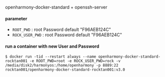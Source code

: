 openharmony-docker-standard + openssh-server

#### parameter

* `ROOT_PWD` : root Password   default "F96AEB124C"
* `ROCK_USER_PWD` : root Password   default "F96AEB124C"

#### run a container with new User and Password

```
$ docker run -tid --restart always --name openharmony-docker-standard-rocktan001 -e ROOT_PWD=root -e ROCK_USER_PWD=rock -v /media/disk2/harmonyos:/home/openharmony -p 8889:22 rocktan001/openharmony-docker-standard-rocktan001:v3.0
```